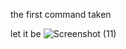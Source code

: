 the first command taken 

let it be
![Screenshot (11)](https://user-images.githubusercontent.com/52176808/196339897-66211477-9d2b-43e6-ad45-a0802b9a4615.png)
